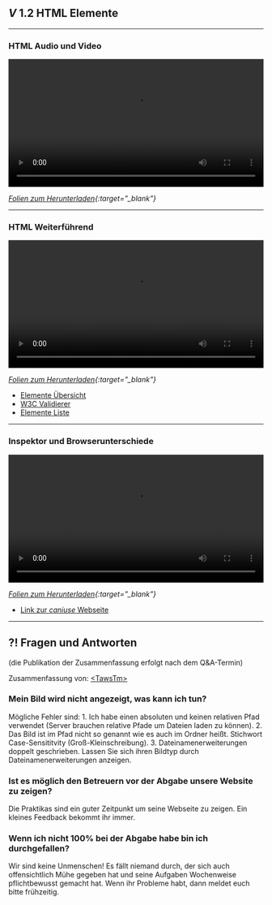 ## _V_ **1.2** HTML Elemente

---

### HTML Audio und Video
<video controls width="100%"> 
    <source src="https://scheuerle.net/lehre/gis/videos/02_GIS-EIA1-HTML-AV.mp4" type="video/mp4"> 
    <a href="https://scheuerle.net/lehre/gis/videos/02_GIS-EIA1-HTML-AV.mp4">Zum Video</a>
</video>

*[Folien zum Herunterladen](https://scheuerle.net/lehre/gis/scripts/02_GIS-EIA1-HTML-AV.pdf){:target="_blank"}*

---

### HTML Weiterführend
<video controls width="100%"> 
    <source src="https://scheuerle.net/lehre/gis/videos/02_HTML_Weiterführend.mp4" type="video/mp4"> 
    <a href="https://scheuerle.net/lehre/gis/videos/02_HTML_Weiterführend.mp4">Zum Video</a>
</video>

*[Folien zum Herunterladen](https://scheuerle.net/lehre/gis/scripts/02_HTML_Weiterführend.pdf){:target="_blank"}*

- [Elemente Übersicht](https://wiki.selfhtml.org/extensions/Selfhtml/example.php/Beispiel:HTML-Kategorien.html)
- [W3C Validierer](http://validator.w3.org/)
- [Elemente Liste](https://developer.mozilla.org/de/docs/Web/HTML/HTML5/HTML5_element_list)

---

### Inspektor und Browserunterschiede
<video controls width="100%"> 
    <source src="https://scheuerle.net/lehre/gis/videos/02_Inspektor_Browserunterschiede.mp4" type="video/mp4"> 
    <a href="https://scheuerle.net/lehre/gis/videos/02_Inspektor_Browserunterschiede.mp4">Zum Video</a>
</video>

*[Folien zum Herunterladen](https://scheuerle.net/lehre/gis/scripts/02_Browserunterschiede.pdf){:target="_blank"}*

- [Link zur *caniuse* Webseite](https://caniuse.com)

---

## **?!** Fragen und Antworten

(die Publikation der Zusammenfassung erfolgt nach dem Q&A-Termin)

Zusammenfassung von: [&lt;TawsTm&gt;](https://github.com/TawsTm)

### Mein Bild wird nicht angezeigt, was kann ich tun?
Mögliche Fehler sind: 1. Ich habe einen absoluten und keinen relativen Pfad verwendet (Server brauchen relative Pfade um Dateien laden zu können). 2. Das Bild ist im Pfad nicht so genannt wie es auch im Ordner heißt. Stichwort Case-Sensititvity (Groß-Kleinschreibung). 3. Dateinamenerweiterungen doppelt geschrieben. Lassen Sie sich ihren Bildtyp durch Dateinamenerweiterungen anzeigen.

### Ist es möglich den Betreuern vor der Abgabe unsere Website zu zeigen?
Die Praktikas sind ein guter Zeitpunkt um seine Webseite zu zeigen. Ein kleines Feedback bekommt ihr immer.

### Wenn ich nicht 100% bei der Abgabe habe bin ich durchgefallen?
Wir sind keine Unmenschen! Es fällt niemand durch, der sich auch offensichtlich Mühe gegeben hat und seine Aufgaben Wochenweise pflichtbewusst gemacht hat. Wenn ihr Probleme habt, dann meldet euch bitte frühzeitig.
